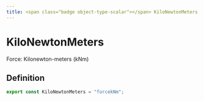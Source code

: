 ```yaml
---
title: <span class="badge object-type-scalar"></span> KiloNewtonMeters
---
```

# <span class="badge object-type-scalar"></span> KiloNewtonMeters

Force: Kilonewton-meters (kNm)

## Definition

```typescript
export const KiloNewtonMeters = "forcekNm";

```
